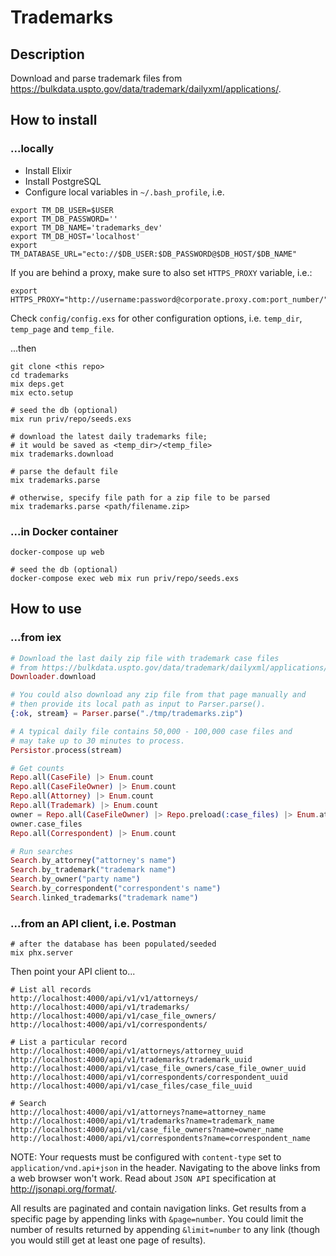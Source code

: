 # Trademarks

## Description

Download and parse trademark files from https://bulkdata.uspto.gov/data/trademark/dailyxml/applications/.

## How to install

### ...locally

- Install Elixir
- Install PostgreSQL
- Configure local variables in `~/.bash_profile`, i.e.
```
export TM_DB_USER=$USER
export TM_DB_PASSWORD=''
export TM_DB_NAME='trademarks_dev'
export TM_DB_HOST='localhost'
export TM_DATABASE_URL="ecto://$DB_USER:$DB_PASSWORD@$DB_HOST/$DB_NAME"
```

If you are behind a proxy, make sure to also set `HTTPS_PROXY` variable, i.e.:
```
export HTTPS_PROXY="http://username:password@corporate.proxy.com:port_number/"
```

Check `config/config.exs` for other configuration options, i.e. `temp_dir`, `temp_page` and `temp_file`.


...then

```
git clone <this repo>
cd trademarks
mix deps.get
mix ecto.setup

# seed the db (optional)
mix run priv/repo/seeds.exs

# download the latest daily trademarks file;
# it would be saved as <temp_dir>/<temp_file>
mix trademarks.download

# parse the default file
mix trademarks.parse

# otherwise, specify file path for a zip file to be parsed
mix trademarks.parse <path/filename.zip>
```

### ...in Docker container

```
docker-compose up web

# seed the db (optional)
docker-compose exec web mix run priv/repo/seeds.exs
```


## How to use

### ...from iex

```elixir
# Download the last daily zip file with trademark case files
# from https://bulkdata.uspto.gov/data/trademark/dailyxml/applications/
Downloader.download

# You could also download any zip file from that page manually and
# then provide its local path as input to Parser.parse().
{:ok, stream} = Parser.parse("./tmp/trademarks.zip")

# A typical daily file contains 50,000 - 100,000 case files and
# may take up to 30 minutes to process.
Persistor.process(stream)

# Get counts
Repo.all(CaseFile) |> Enum.count
Repo.all(CaseFileOwner) |> Enum.count
Repo.all(Attorney) |> Enum.count
Repo.all(Trademark) |> Enum.count
owner = Repo.all(CaseFileOwner) |> Repo.preload(:case_files) |> Enum.at(0)
owner.case_files
Repo.all(Correspondent) |> Enum.count

# Run searches
Search.by_attorney("attorney's name")
Search.by_trademark("trademark name")
Search.by_owner("party name")
Search.by_correspondent("correspondent's name")
Search.linked_trademarks("trademark name")
```

### ...from an API client, i.e. Postman

```
# after the database has been populated/seeded
mix phx.server
```

Then point your API client to...

```
# List all records
http://localhost:4000/api/v1/v1/attorneys/
http://localhost:4000/api/v1/trademarks/
http://localhost:4000/api/v1/case_file_owners/
http://localhost:4000/api/v1/correspondents/

# List a particular record
http://localhost:4000/api/v1/attorneys/attorney_uuid
http://localhost:4000/api/v1/trademarks/trademark_uuid
http://localhost:4000/api/v1/case_file_owners/case_file_owner_uuid
http://localhost:4000/api/v1/correspondents/correspondent_uuid
http://localhost:4000/api/v1/case_files/case_file_uuid

# Search
http://localhost:4000/api/v1/attorneys?name=attorney_name
http://localhost:4000/api/v1/trademarks?name=trademark_name
http://localhost:4000/api/v1/case_file_owners?name=owner_name
http://localhost:4000/api/v1/correspondents?name=correspondent_name
```

NOTE: Your requests must be configured with `content-type` set to `application/vnd.api+json` in the header. Navigating to the above links from a web browser won't work. Read about `JSON API` specification at http://jsonapi.org/format/.


All results are paginated and contain navigation links. Get results from a specific page by appending links with `&page=number`. You could limit the number of results returned by appending `&limit=number` to any link (though you would still get at least one page of results).

